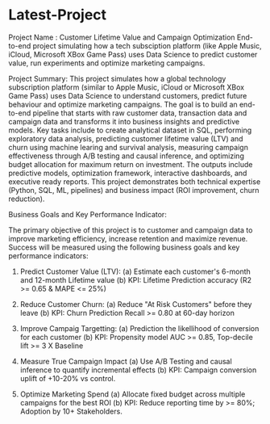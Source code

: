 # Latest-Project

Project Name : Customer Lifetime Value and Campaign Optimization
End-to-end project simulating how a tech subsciption platform (like Apple Music, iCloud, Microsoft XBox Game Pass) uses Data Science to predict customer value, run experiments and optimize marketing campaigns.

Project Summary:
This project simulates how a global technology subscription platform (similar to Apple Music, iCloud or Microsoft XBox Game Pass) uses Data Science to understand customers, predict future behaviour and optimize marketing campaigns. The goal is to build an end-to-end pipeline that starts with raw customer data, transaction data and campaign data and transforms it into business insights and predictive models. Key tasks include to create analytical dataset in SQL, performing exploratory data analysis, predicting customer lifetime value (LTV) and churn using machine learing and survival analysis, measuring campaign effectiveness through A/B testing and causal inference, and optimizing budget allocation for maximum return on investment. The outputs include predictive models, optimization framework, interactive dashboards, and executive ready reports. This project demonstrates both technical expertise (Python, SQL, ML, pipelines) and business impact (ROI improvement, churn reduction).

Business Goals and Key Performance Indicator:

The primary objective of this project is to customer and campaign data to improve marketing efficiency, increase retention and maximize revenue. Success will be measured using the following business goals and key performance indicators:

1) Predict Customer Value (LTV):
   (a) Estimate each customer's 6-month and 12-month Lifetime value
   (b) KPI: Lifetime Prediction accuracy (R2 >= 0.65 & MAPE <= 25%)

2) Reduce Customer Churn:
   (a) Reduce "At Risk Customers" before they leave
   (b) KPI: Churn Prediction Recall >= 0.80 at 60-day horizon

3) Improve Campaig Targetting:
   (a) Prediction the likellihood of conversion for each customer
   (b) KPI: Propensity model AUC >= 0.85, Top-decile lift >= 3 X Baseline

4) Measure True Campaign Impact
   (a) Use A/B Testing and causal inference to quantify incremental effects
   (b) KPI: Campaign conversion uplift of +10-20% vs control.

5) Optimize Marketing Spend
   (a) Allocate fixed budget across multiple campaigns for the best ROI
   (b) KPI: Reduce reporting time by >= 80%; Adoption by 10+ Stakeholders.
